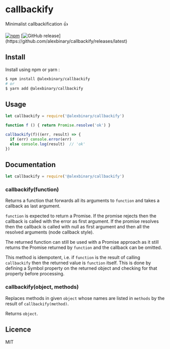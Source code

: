 # callbackify

Minimalist callbackification 👍

[![npm](https://img.shields.io/npm/v/@alexbinary/callbackify.svg)](https://www.npmjs.com/package/@alexbinary/callbackify)
[![GitHub release](https://img.shields.io/github/release/alexbinary/callbackify.svg?label="github")](https://github.com/alexbinary/callbackify/releases/latest)

## Install

Install using npm or yarn :

```bash
$ npm install @alexbinary/callbackify
# or
$ yarn add @alexbinary/callbackify
```

## Usage

```javascript
let callbackify = require('@alexbinary/callbackify')

function f () { return Promise.resolve('ok') }

callbackify(f)((err, result) => {
  if (err) console.error(err)
  else console.log(result)  // 'ok'
})

```

## Documentation

```javascript
let callbackify = require('@alexbinary/callbackify')
```

### callbackify(function)

Returns a function that forwards all its arguments to `function` and takes a callback as last argument.

`function` is expected to return a Promise.
If the promise rejects then the callback is called with the error as first argument.
If the promise resolves then the callback is called with null as first argument and then all the resolved arguments (node callback style).

The returned function can still be used with a Promise approach as it still returns the Promise returned by `function` and the callback can be omitted.

This method is idempotent, i.e. if `function` is the result of calling `callbackify` then the returned value is `function` itself. This is done by defining a Symbol property on the returned object and checking for that property before processing.

### callbackify(object, methods)

Replaces methods in given `object` whose names are listed in `methods` by the result of `callbackify(method)`.

Returns `object`.

## Licence

MIT
